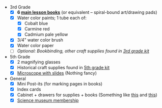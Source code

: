 * 3rd Grade
  * [x] **6 [main lesson books](http://www.oakmeadowbookstore.com/Curriculum/Third-Grade/Main-Lesson-Book-Kit-3-Spiral-Bound-p2181.html)** (or equivalent – spiral-bound art/drawing pads)
  * [x] Water color paints; 1 tube each of:
    * [x] Cobalt blue
    * [x] Carmine red
    * [x] Cadmium pale yellow
  * [x] 3/4" water color brush
  * [x] Water color paper
  * [ ] *Optional: Bookbinding, other craft supplies found in [3rd grade kit](http://www.oakmeadowbookstore.com/Curriculum/Third-Grade/Third-Grade-Craft-Kit-w-o-Recorders-p2179.html)*
* 5th Grade
  * [x] 2 magnifying glasses
  * [x] Historical craft supplies found in [5th grade kit](http://www.oakmeadowbookstore.com/Curriculum/Fifth-Grade/Fifth-Grade-Craft-Kit-p2790.html)
  * [x] [Microscope with slides](https://www.amazon.com/s/ref=nb_sb_noss_2?url=search-alias%3Daps&field-keywords=microscope) (Nothing fancy)
* General
  * [x] Mini Post-its (for marking pages in books)
  * [x] Index cards
  * [x] Cabinet + drawers for supplies + books (Something like [this](https://www.amazon.com/Sterilite-01408501-2-Shelf-Cabinet-Platinum/dp/B001BMN0CQ/ref=sr_1_2?ie=UTF8&qid=1502146552&sr=8-2&keywords=cabinet&refinements=p_89%3ASTERILITE) and [this](https://www.amazon.com/Sterilite-01748501-4-Drawer-Handles-Platinum/dp/B0006O0EF6/ref=pd_sim_201_2?_encoding=UTF8&pd_rd_i=B0006O0EF6&pd_rd_r=F8TEMRNJ3M2K8BYZ7RSJ&pd_rd_w=vZqYc&pd_rd_wg=xcSYk&psc=1&refRID=F8TEMRNJ3M2K8BYZ7RSJ))
  * [x] [Science museum membership](https://www.montshire.org/join/gift-membership)
